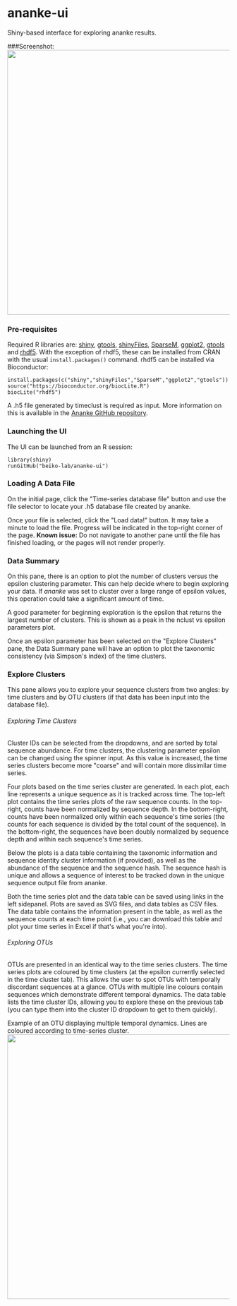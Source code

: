 # ananke-ui
Shiny-based interface for exploring ananke results.

###Screenshot:
<img src="http://kiwi.cs.dal.ca/~beikolab/AnankeUI.png" width="600">

### Pre-requisites
Required R libraries are: [shiny](https://cran.r-project.org/web/packages/shiny/index.html), [gtools](https://cran.r-project.org/web/packages/gtools/index.html), [shinyFiles](https://cran.r-project.org/web/packages/shinyFiles/index.html), [SparseM](https://cran.r-project.org/web/packages/SparseM/index.html), [ggplot2](https://cran.r-project.org/web/packages/SparseM/index.html), [gtools](https://cran.r-project.org/web/packages/gtools/index.html) and [rhdf5](http://bioconductor.org/packages/release/bioc/html/rhdf5.html). With the exception of rhdf5, these can be installed from CRAN with the usual `install.packages()` command. rhdf5 can be installed via Bioconductor:
```
install.packages(c("shiny","shinyFiles","SparseM","ggplot2","gtools"))
source("https://bioconductor.org/biocLite.R")
biocLite("rhdf5")
```

A .h5 file generated by timeclust is required as input. More information on this is available in the [Ananke GitHub repository](https://github.com/beiko-lab/ananke/).

### Launching the UI
The UI can be launched from an R session:
```
library(shiny)
runGitHub("beiko-lab/ananke-ui")
```

### Loading A Data File
On the initial page, click the "Time-series database file" button and use the file selector to locate your .h5 database file created by ananke.

Once your file is selected, click the "Load data!" button. It may take a minute to load the file. Progress will be indicated in the top-right corner of the page. **Known issue:** Do not navigate to another pane until the file has finished loading, or the pages will not render properly.

### Data Summary
On this pane, there is an option to plot the number of clusters versus the epsilon clustering parameter. This can help decide where to begin exploring your data. If *ananke* was set to cluster over a large range of epsilon values, this operation could take a significant amount of time.

A good parameter for beginning exploration is the epsilon that returns the largest number of clusters. This is shown as a peak in the nclust vs epsilon parameters plot.

Once an epsilon parameter has been selected on the "Explore Clusters" pane, the Data Summary pane will have an option to plot the taxonomic consistency (via Simpson's index) of the time clusters.

### Explore Clusters
This pane allows you to explore your sequence clusters from two angles: by time clusters and by OTU clusters (if that data has been input into the database file). 

###### Exploring Time Clusters
Cluster IDs can be selected from the dropdowns, and are sorted by total sequence abundance. For time clusters, the clustering parameter epsilon can be changed using the spinner input. As this value is increased, the time series clusters become more "coarse" and will contain more dissimilar time series.

Four plots based on the time series cluster are generated. In each plot, each line represents a unique sequence as it is tracked across time. The top-left plot contains the time series plots of the raw sequence counts. In the top-right, counts have been normalized by sequence depth. In the bottom-right, counts have been normalized only within each sequence's time series (the counts for each sequence is divided by the total count of the sequence). In the bottom-right, the sequences have been doubly normalized by sequence depth and within each sequence's time series.

Below the plots is a data table containing the taxonomic information and sequence identity cluster information (if provided), as well as the abundance of the sequence and the sequence hash. The sequence hash is unique and allows a sequence of interest to be tracked down in the unique sequence output file from ananke.

Both the time series plot and the data table can be saved using links in the left sidepanel. Plots are saved as SVG files, and data tables as CSV files. The data table contains the information present in the table, as well as the sequence counts at each time point (i.e., you can download this table and plot your time series in Excel if that's what you're into).

###### Exploring OTUs
OTUs are presented in an identical way to the time series clusters. The time series plots are coloured by time clusters (at the epsilon currently selected in the time cluster tab). This allows the user to spot OTUs with temporally discordant sequences at a glance. OTUs with multiple line colours contain sequences which demonstrate different temporal dynamics. The data table lists the time cluster IDs, allowing you to explore these on the previous tab (you can type them into the cluster ID dropdown to get to them quickly).

Example of an OTU displaying multiple temporal dynamics. Lines are coloured according to time-series cluster.
<img src="http://kiwi.cs.dal.ca/~beikolab/DiscordantOTU.png" width="600">
